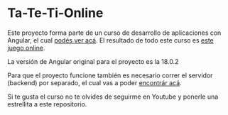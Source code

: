 # Ta-Te-Ti-Online
Este proyecto forma parte de un curso de desarrollo de aplicaciones con Angular, el cual [podés ver acá](https://www.youtube.com/playlist?list=PL3Qv7aeTNq0dyuTX0bAO5DVuFe8w93f0z).
El resultado de todo este curso es [este juego online](https://master--ta-te-ti-online.netlify.app/).

La versión de Angular original para el proyecto es la 18.0.2

Para que el proyecto funcione también es necesario correr el servidor (backend) por separado, el cual vas a poder [encontrár acá](https://github.com/cacalo/ta-te-ti-online-tutorial-back).

Si te gusta el curso no te olvides de seguirme en Youtube y ponerle una estrellita a este repositorio.
